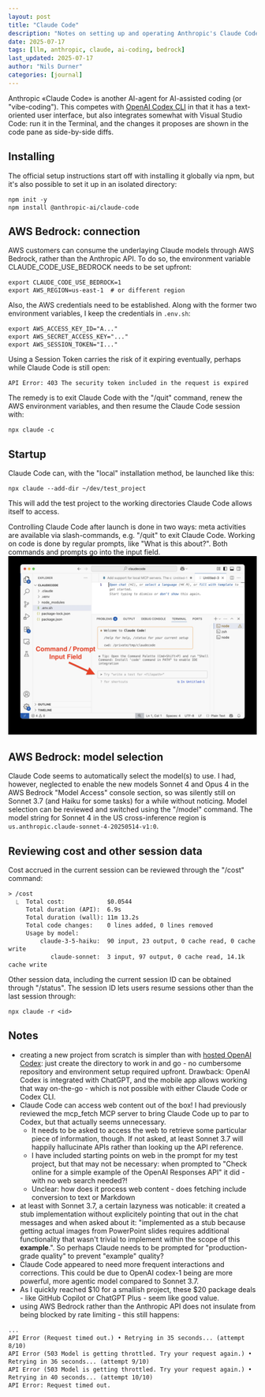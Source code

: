```yaml
---
layout: post
title: "Claude Code"
description: "Notes on setting up and operating Anthropic's Claude Code AI coding agent, with a focus on AWS Bedrock as the foundation"
date: 2025-07-17
tags: [llm, anthropic, claude, ai-coding, bedrock]
last_updated: 2025-07-17
author: "Nils Durner"
categories: [journal]
---
```


Anthropic «Claude Code» is another AI-agent for AI-assisted coding (or "vibe-coding"). This competes with [OpenAI Codex CLI](openai-codex-notes) in that it has a text-oriented user interface, but also integrates somewhat with Visual Studio Code: run it in the Terminal, and the changes it proposes are shown in the code pane as side-by-side diffs.

## Installing
The official setup instructions start off with installing it globally via npm, but it's also possible to set it up in an isolated directory:
```
npm init -y
npm install @anthropic-ai/claude-code
```

## AWS Bedrock: connection
AWS customers can consume the underlaying Claude models through AWS Bedrock, rather than the Anthropic API. To do so, the environment variable CLAUDE_CODE_USE_BEDROCK needs to be set upfront:
```
export CLAUDE_CODE_USE_BEDROCK=1
export AWS_REGION=us-east-1  # or different region
```

Also, the AWS credentials need to be established. Along with the former two environment variables, I keep the credentials in `.env.sh`:
```
export AWS_ACCESS_KEY_ID="A..."
export AWS_SECRET_ACCESS_KEY="..."
export AWS_SESSION_TOKEN="I..."
```
Using a Session Token carries the risk of it expiring eventually, perhaps while Claude Code is still open:
```
API Error: 403 The security token included in the request is expired
```

The remedy is to exit Claude Code with the "/quit" command, renew the AWS environment variables, and then resume the Claude Code session with:
```
npx claude -c
```

## Startup
Claude Code can, with the "local" installation method, be launched like this:
```
npx claude --add-dir ~/dev/test_project
```
This will add the test project to the working directories Claude Code allows itself to access.

Controlling Claude Code after launch is done in two ways: meta activities are available via slash-commands, e.g. "/quit" to exit Claude Code. Working on code is done by regular prompts, like "What is this about?". Both commands and prompts go into the input field.
![Claude Code in Visual Studio](assets/img/claude-code-input.jpg)

## AWS Bedrock: model selection
Claude Code seems to automatically select the model(s) to use. I had, however, neglected to enable the new models Sonnet 4 and Opus 4 in the AWS Bedrock "Model Access" console section, so was silently still on Sonnet 3.7 (and Haiku for some tasks) for a while without noticing. Model selection can be reviewed and switched using the "/model" command. The model string for Sonnet 4 in the US cross-inference region is `us.anthropic.claude-sonnet-4-20250514-v1:0`.

## Reviewing cost and other session data
Cost accrued in the current session can be reviewed through the "/cost" command:
```
> /cost 
  ⎿  Total cost:            $0.0544
     Total duration (API):  6.9s
     Total duration (wall): 11m 13.2s
     Total code changes:    0 lines added, 0 lines removed
     Usage by model:
         claude-3-5-haiku:  90 input, 23 output, 0 cache read, 0 cache write
            claude-sonnet:  3 input, 97 output, 0 cache read, 14.1k cache write
```

Other session data, including the current session ID can be obtained through "/status". The session ID lets users resume sessions other than the last session through:
```
npx claude -r <id>
```

## Notes
* creating a new project from scratch is simpler than with [hosted OpenAI Codex](openai-codex-web): just create the directory to work in and go - no cumbersome repository and environment setup required upfront. Drawback: OpenAI Codex is integrated with ChatGPT, and the mobile app allows working that way on-the-go - which is not possible with either Claude Code or Codex CLI.
* Claude Code can access web content out of the box! I had previously reviewed the mcp_fetch MCP server to bring Claude Code up to par to Codex, but that actually seems unnecessary.
    * It needs to be asked to access the web to retrieve some particular piece of information, though. If not asked, at least Sonnet 3.7 will happily hallucinate APIs rather than looking up the API reference.
    * I have included starting points on web in the prompt for my test project, but that may not be necessary: when prompted to "Check online for a simple example of the OpenAI Responses API" it did - with no web search needed?!
    * Unclear: how does it process web content - does fetching include conversion to text or Markdown
* at least with Sonnet 3.7, a certain lazyness was noticable: it created a stub implementation without explicitely pointing that out in the chat messages and when asked about it: "implemented as a stub because getting actual images from PowerPoint slides requires additional functionality that wasn't trivial to implement within the scope of this **example**.". So perhaps Claude needs to be prompted for "production-grade quality" to prevent "example" quality?
* Claude Code appeared to need more frequent interactions and corrections. This could be due to OpenAI codex-1 being are more powerful, more agentic model compared to Sonnet 3.7.
* As I quickly reached $10 for a smallish project, these $20 package deals - like GitHub Copilot or ChatGPT Plus - seem like good value.
* using AWS Bedrock rather than the Anthropic API does not insulate from being blocked by rate limiting - this still happens:
```
...
API Error (Request timed out.) • Retrying in 35 seconds... (attempt 8/10)
API Error (503 Model is getting throttled. Try your request again.) • Retrying in 36 seconds... (attempt 9/10)
API Error (503 Model is getting throttled. Try your request again.) • Retrying in 40 seconds... (attempt 10/10)
API Error: Request timed out.
```